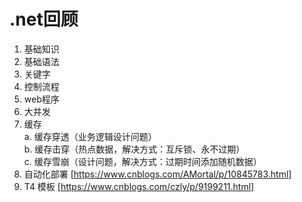 # .net回顾
1. 基础知识
2. 基础语法
3. 关键字
4. 控制流程
5. web程序
6. 大并发
7. 缓存  
  a. 缓存穿透（业务逻辑设计问题）  
  b. 缓存击穿（热点数据，解决方式：互斥锁、永不过期）  
  c. 缓存雪崩（设计问题，解决方式：过期时间添加随机数据）
8. 自动化部署
   [https://www.cnblogs.com/AMortal/p/10845783.html]
9. T4 模板
  [https://www.cnblogs.com/czly/p/9199211.html]   